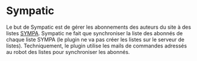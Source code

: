 # Sympatic
Le but de Sympatic est de gérer les abonnements des auteurs du site à des listes [SYMPA](https://www.sympa.org/). Sympatic ne fait que synchroniser la liste des abonnés de chaque liste SYMPA (le plugin ne va pas créer les listes sur le serveur de listes). Techniquement, le plugin utilise les mails de commandes adressés au robot des listes pour synchroniser les abonnés.